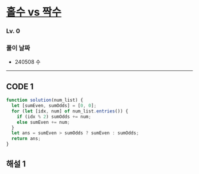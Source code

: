 # [홀수 vs 짝수](https://school.programmers.co.kr/learn/courses/30/lessons/181887)

### Lv. 0

### 풀이 날짜

- 240508 수

---

## CODE 1

```javascript
function solution(num_list) {
  let [sumEven, sumOdds] = [0, 0];
  for (let [idx, num] of num_list.entries()) {
    if (idx % 2) sumOdds += num;
    else sumEven += num;
  }
  let ans = sumEven > sumOdds ? sumEven : sumOdds;
  return ans;
}
```

## 해설 1
